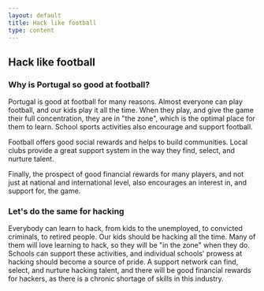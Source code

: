 ```yaml
---
layout: default
title: Hack like football
type: content
---
```


## Hack like football

### Why is Portugal so good at football?
Portugal is good at football for many reasons. Almost everyone can play football, and our kids play it all the time. When they play, and give the game their full concentration, they are in "the zone", which is the optimal place for them to learn. School sports activities also encourage and support football.  

Football offers good social rewards and helps to build communities. Local clubs provide a great support system in the way they find, select, and nurture talent.  

Finally, the prospect of good financial rewards for many players, and not just at national and international level, also encourages an interest in, and support for, the game.

### Let's do the same for hacking
Everybody can learn to hack, from kids to the unemployed, to convicted criminals, to retired people. Our kids should be hacking all the time. Many of them will love learning to hack, so they will be "in the zone" when they do. Schools can support these activities, and individual schools' prowess at hacking should become a source of pride. A support network can find, select, and nurture hacking talent, and there will be good financial rewards for hackers, as there is a chronic shortage of skills in this industry.
